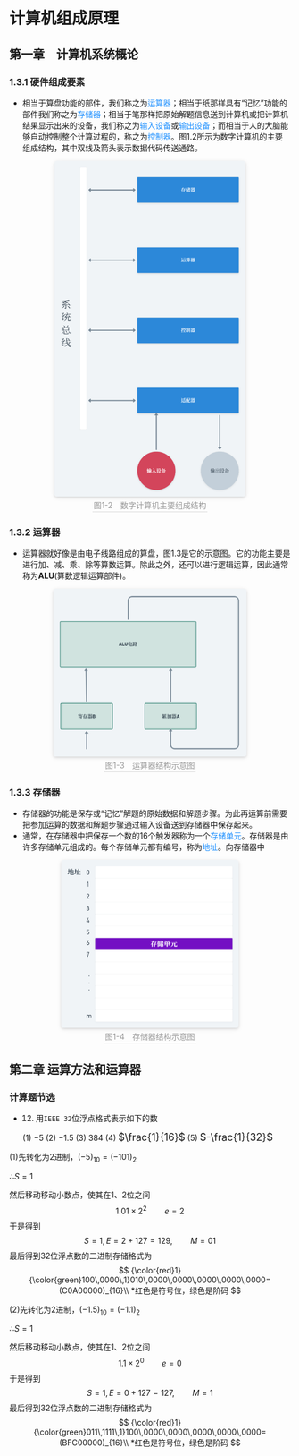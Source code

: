 # 计算机组成原理

## 第一章　计算机系统概论

### 1.3.1 硬件组成要素

- 相当于算盘功能的部件，我们称之为<font color = "1E90FF">运算器</font>；相当于纸那样具有“记忆”功能的部件我们称之为<font color = "1E90FF">存储器</font>；相当于笔那样把原始解题信息送到计算机或把计算机结果显示出来的设备，我们称之为<font color = "1E90FF">输入设备</font>或<font color = "1E90FF">输出设备</font>；而相当于人的大脑能够自动控制整个计算过程的，称之为<font color = "1E90FF">控制器</font>。图1.2所示为数字计算机的主要组成结构，其中双线及箭头表示数据代码传送通路。

<center>
    <img style="border-radius: 0.3125em;
    box-shadow: 0 2px 4px 0 rgba(34,36,38,.12),0 2px 10px 0 rgba(34,36,38,.08);" 
    src="../images/1-2.png" height="600px">
    <br>
    <div style="color:orange;border-bottom: 1px solid #d9d9d9;
    display: inline-block;
    color: #999;
    padding: 2px;">图1-2&emsp;数字计算机主要组成结构</div>
</center>




### 1.3.2 运算器

- 运算器就好像是由电子线路组成的算盘，图1.3是它的示意图。它的功能主要是进行加、减、乘、除等算数运算。除此之外，还可以进行逻辑运算，因此通常称为**ALU**(算数逻辑运算部件)。

<center>
    <img style="border-radius: 0.3125em;
    box-shadow: 0 2px 4px 0 rgba(34,36,38,.12),0 2px 10px 0 rgba(34,36,38,.08);" 
    src="../images/1-3.png" height="300px">
    <br>
    <div style="color:orange;border-bottom: 1px solid #d9d9d9;
    display: inline-block;
    color: #999;
    padding: 2px;">图1-3&emsp;运算器结构示意图</div>
</center>

### 1.3.3 存储器

- 存储器的功能是保存或“记忆”解题的原始数据和解题步骤。为此再运算前需要把参加运算的数据和解题步骤通过输入设备送到存储器中保存起来。
- 通常，在存储器中把保存一个数的16个触发器称为一个<font color = "1E90FF">存储单元</font>。存储器是由许多存储单元组成的。每个存储单元都有编号，称为<font color = "1E90FF">地址</font>。向存储器中



<center>
    <img style="border-radius: 0.3125em;
    box-shadow: 0 2px 4px 0 rgba(34,36,38,.12),0 2px 10px 0 rgba(34,36,38,.08);" 
    src="../images/1-4.png" height="300px">
    <br>
    <div style="color:orange;border-bottom: 1px solid #d9d9d9;
    display: inline-block;
    color: #999;
    padding: 2px;">图1-4&emsp;存储器结构示意图</div>
</center>

## 第二章 运算方法和运算器
### 计算题节选

- 12. 用`IEEE 32`位浮点格式表示如下的数

  (1) $-5$ (2) $-1.5$ (3) $384$ (4) <font size = 4>$\frac{1}{16}$</font> (5) <font size = 4>$-\frac{1}{32}$</font>

(1)先转化为2进制，$(-5)_{10} = (-101)_{2}$

∴$S = 1$ 

然后移动移动小数点，使其在1、2位之间
$$
1.01 \times 2^2 \qquad e=2
$$
于是得到
$$
S=1,E=2+127=129, \qquad M=01
$$
最后得到32位浮点数的二进制存储格式为
$$
{\color{red}1}{\color{green}100\,0000\,1}010\,0000\,0000\,0000\,0000\,0000=(C0A00000)_{16}\\
*红色是符号位，绿色是阶码
$$

(2)先转化为2进制，$(-1.5)_{10} = (-1.1)_{2}$

∴$S = 1$ 

然后移动移动小数点，使其在1、2位之间
$$
1.1 \times 2^0 \qquad e = 0
$$
于是得到
$$
S=1,E=0+127=127, \qquad M=1
$$
最后得到32位浮点数的二进制存储格式为
$$
{\color{red}1}{\color{green}011\,1111\,1}100\,0000\,0000\,0000\,0000\,0000=(BFC00000)_{16}\\
*红色是符号位，绿色是阶码
$$












